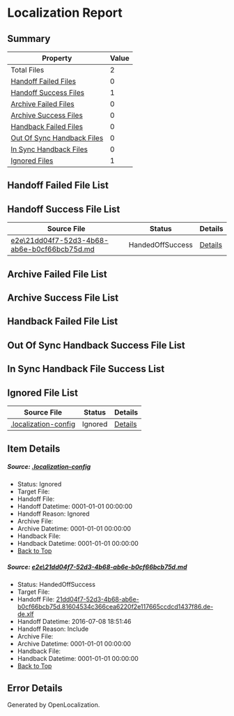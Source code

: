 # <a name='report-top'></a> Localization Report

## Summary
 Property | Value 
 -------- | ----- 
 Total Files | 2
[ Handoff Failed Files ](#handoff-failed-list)| 0
[ Handoff Success Files ](#handoff-success-list)| 1
[ Archive Failed Files ](#archive-failed-list)| 0
[ Archive Success Files ](#archive-success-list)| 0
[ Handback Failed Files ](#handback-failed-list)| 0
[ Out Of Sync Handback Files ](#outofsync-handback-success-list)| 0
[ In Sync Handback Files ](#insync-handback-success-list)| 0
[ Ignored Files ](#ignored-list)| 1

## <a name='handoff-failed-list'></a> Handoff Failed File List

## <a name='handoff-success-list'></a> Handoff Success File List
 Source File | Status | Details 
 ----------- | ------ | ------- 
 [e2e\21dd04f7-52d3-4b68-ab6e-b0cf66bcb75d.md](https://github.com/OpenLocalizationTestOrg/oltest/blob/259201b0da9f235d2a0376c1ecf76c93d19bc33b/e2e/21dd04f7-52d3-4b68-ab6e-b0cf66bcb75d.md) | HandedOffSuccess | [Details](#8c1b86a592ede3f64e25f6c2066ee8c4adb9d4341)

## <a name='archive-failed-list'></a> Archive Failed File List

## <a name='archive-success-list'></a> Archive Success File List

## <a name='handback-failed-list'></a> Handback Failed File List

## <a name='outofsync-handback-success-list'></a> Out Of Sync Handback Success File List

## <a name='insync-handback-success-list'></a> In Sync Handback File Success List

## <a name='ignored-list'></a> Ignored File List
 Source File | Status | Details 
 ----------- | ------ | ------- 
 [.localization-config](https://github.com/OpenLocalizationTestOrg/oltest/blob/259201b0da9f235d2a0376c1ecf76c93d19bc33b/.localization-config) | Ignored | [Details](#3d4f252ac210baf56311d7e97dcc2db10974dbd20)

## Item Details
##### <a name='3d4f252ac210baf56311d7e97dcc2db10974dbd20'></a> Source: [.localization-config](https://github.com/OpenLocalizationTestOrg/oltest/blob/259201b0da9f235d2a0376c1ecf76c93d19bc33b/.localization-config)
* Status: Ignored
* Target File: 
* Handoff File: 
* Handoff Datetime: 0001-01-01 00:00:00
* Handoff Reason: Ignored
* Archive File: 
* Archive Datetime: 0001-01-01 00:00:00
* Handback File: 
* Handback Datetime: 0001-01-01 00:00:00
* [Back to Top](#report-top)

##### <a name='8c1b86a592ede3f64e25f6c2066ee8c4adb9d4341'></a> Source: [e2e\21dd04f7-52d3-4b68-ab6e-b0cf66bcb75d.md](https://github.com/OpenLocalizationTestOrg/oltest/blob/259201b0da9f235d2a0376c1ecf76c93d19bc33b/e2e/21dd04f7-52d3-4b68-ab6e-b0cf66bcb75d.md)
* Status: HandedOffSuccess
* Target File: 
* Handoff File: [21dd04f7-52d3-4b68-ab6e-b0cf66bcb75d.81604534c366cea6220f2e117665ccdcd1437f86.de-de.xlf](https://github.com/OpenLocalizationTestOrg/olhandoff-e2e/blob/fc787a15112f7b0b9b10045bfcec8d14063d9ba4/ol-handoff/OpenLocalizationTestOrg/oltest-dede-fly/ci/ht/21dd04f7-52d3-4b68-ab6e-b0cf66bcb75d.81604534c366cea6220f2e117665ccdcd1437f86.de-de.xlf)
* Handoff Datetime: 2016-07-08 18:51:46
* Handoff Reason: Include
* Archive File: 
* Archive Datetime: 0001-01-01 00:00:00
* Handback File: 
* Handback Datetime: 0001-01-01 00:00:00
* [Back to Top](#report-top)


## Error Details

Generated by OpenLocalization.
